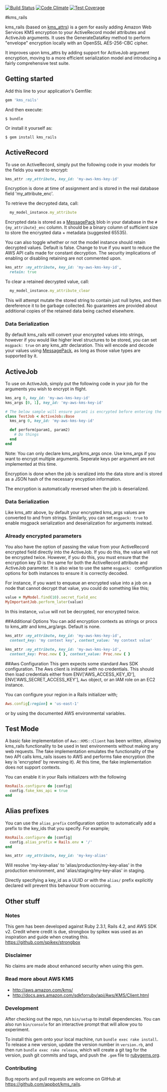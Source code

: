 [![Build Status](https://travis-ci.org/appbot/kms_rails.svg)](https://travis-ci.org/appbot/kms_rails)
[![Code Climate](https://codeclimate.com/github/appbot/kms_rails/badges/gpa.svg)](https://codeclimate.com/github/appbot/kms_rails) [![Test Coverage](https://codeclimate.com/github/appbot/kms_rails/badges/coverage.svg)](https://codeclimate.com/github/appbot/kms_rails/coverage)

#kms_rails

kms_rails (based on [kms_attrs](https://github.com/justinoue/kms_attrs)) is a gem for easily adding Amazon Web Services KMS encryption to your ActiveRecord model attributes and ActiveJob arguments. It uses the GenerateDataKey method to perform "envelope" encryption locally with an OpenSSL AES-256-CBC cipher.

It improves upon kms_attrs by adding support for ActiveJob argument encryption, moving to a more efficient serialization model and introducing a fairly comprehensive test suite.

## Getting started

Add this line to your application's Gemfile:

```ruby
gem 'kms_rails'
```

And then execute:

    $ bundle

Or install it yourself as:

    $ gem install kms_rails

## ActiveRecord

To use on ActiveRecord, simply put the following code in your models for the fields you want to encrypt:
```ruby
kms_attr :my_attribute, key_id: 'my-aws-kms-key-id'
```
Encryption is done at time of assignment and is stored in the real database field 'my_attribute_enc'.

To retrieve the decrypted data, call:
```ruby
  my_model_instance.my_attribute
```

Encrypted data is stored as a [MessagePack](https://github.com/msgpack/msgpack-ruby) blob in your database in the `#{my_attribute}_enc` column. It should be a binary column of sufficient size to store the encrypted data + metadata (suggested 65535).

You can also toggle whether or not the model instance should retain decrypted values. Default is false. Change to true if you want to reduce the AWS API calls made for constant decryption. The security implications of enabling or disabling retaining are not commented upon.
```ruby
kms_attr :my_attribute, key_id: 'my-aws-kms-key-id',
  retain: true
```

To clear a retained decrypted value, call:
```ruby
  my_model_instance.my_attribute_clear
```

This will attempt mutate the stored string to contain just null bytes, and then dereference it to be garbage collected. No guarantees are provided about additional copies of the retained data being cached elsewhere.

### Data Serialization

By default kms_rails will convert your encrypted values into strings, however if you would like higher level structures to be stored, you can set `msgpack: true` on any kms_attr declaration. This will encode and decode your values using [MessagePack](https://github.com/msgpack/msgpack-ruby), as long as those value types are supported by it.

## ActiveJob

To use on ActiveJob, simply put the following code in your job for the arguments you wish to encrypt in flight.
```ruby
kms_arg 0, key_id: 'my-aws-kms-key-id'
kms_args [0, 1], key_id: 'my-aws-kms-key-id'

# The below sample will ensure param1 is encrypted before entering the job store
class TestJob < ActiveJob::Base
  kms_arg 0, key_id: 'my-aws-kms-key-id'

  def perform(param1, param2)
    # Do things
  end
end
```

Note: You can only declare kms_arg/kms_args once. Use kms_args if you want to encrypt multiple arguments. Seperate keys per argument are not implemented at this time.

Encryption is done when the job is seralized into the data store and is stored as a JSON hash of the necessary encyption information.

The encryption is automatically reversed when the job is deserialized.

### Data Serialization

Like kms_attr above, by default your encrypted kms_args values are converted to and from strings. Similarly, you can set `msgpack: true` to enable msgpack serialization and deserialization for arguments instead.

### Already encrypted parameters

You also have the option of passing the value from your ActiveRecord encrypted field directly into the ActiveJob. If you do this, the value will not be encrypted twice. However, if you do this, you must ensure that the encryption key ID is the same for both the ActiveRecord attribute and ActiveJob parameter. It is also wise to use the same `msgpack: ` configuration options for both instances to ensure it is correctly decoded.

For instance, if you want to enqueue an encrypted value into a job on a node that cannot decrypt that value, you could do something like this;

```ruby
value = MyModel.find(10).secret_field_enc
MyImportantJob.perform_later(value)
```

In this instance, `value` will not be decrypted, nor encrypted twice.

##Additional Options
You can add encryption contexts as strings or procs to kms_attr and kms_arg/args. Default is none.
```ruby
kms_attr :my_attribute, key_id: 'my-aws-kms-key-id',
  context_key: 'my context key', context_value: 'my context value'

kms_attr :my_attribute, key_id: 'my-aws-kms-key-id',
  context_key: Proc.new { }, context_value: Proc.new { }
```

##Aws Configuration
This gem expects some standard Aws SDK configuration. The Aws client is initiated with no credentials. This should then load credentials either from ENV['AWS_ACCESS_KEY_ID'], ENV['AWS_SECRET_ACCESS_KEY'], `Aws` object, or an IAM role on an EC2 instance.

You can configure your region in a Rails initializer with;
```ruby
Aws.config[:region] = 'us-east-1'
```

or by using the documented AWS environmental variables.

## Test Mode

A basic fake implementation of `Aws::KMS::Client` has been written, allowing kms_rails functionality to be used in test environments without making any web requests. The fake implementation emulates the functionality of the two API calls kms_rails issues to AWS and performs fake encryption (the key is 'encrypted' by reversing it). At this time, the fake implementation does not support contexts.

You can enable it in your Rails initializers with the following
```ruby
KmsRails.configure do |config|
  config.fake_kms_api = true
end
```

## Alias prefixes

You can use the `alias_prefix` configuration option to automatically add a prefix to the key_ids that you specify. For example;

```ruby
KmsRails.configure do |config|
  config.alias_prefix = Rails.env + '/'
end

kms_attr :my_attribute, key_id: 'my-key-alias'
```

Will resolve 'my-key-alias' to 'alias/production/my-key-alias' in the production environment, and 'alias/staging/my-key-alias' in staging.

Directly specifying a key_id as a UUID or with the `alias/` prefix explicitly declared will prevent this behaviour from occurring.

## Other stuff

### Notes
This gem has been developed against Ruby 2.3.1, Rails 4.2, and AWS SDK v2. Credit where credit is due, strongbox by spikex was used as an inspiration and guide when creating this. https://github.com/spikex/strongbox

### Disclaimer
No claims are made about enhanced security when using this gem.

### Read more about AWS KMS
* http://aws.amazon.com/kms/
* http://docs.aws.amazon.com/sdkforruby/api/Aws/KMS/Client.html

### Development

After checking out the repo, run `bin/setup` to install dependencies. You can also run `bin/console` for an interactive prompt that will allow you to experiment.

To install this gem onto your local machine, run `bundle exec rake install`. To release a new version, update the version number in `version.rb`, and then run `bundle exec rake release`, which will create a git tag for the version, push git commits and tags, and push the `.gem` file to [rubygems.org](https://rubygems.org).

### Contributing

Bug reports and pull requests are welcome on GitHub at https://github.com/appbot/kms_rails.
